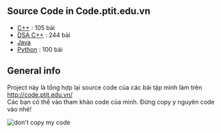 ## Source Code in Code.ptit.edu.vn
* [C++](https://github.com/taduyhc/Code.ptit.TaDuy/tree/main/C%2B%2B)    :    105 bài
* [DSA C++](https://github.com/taduyhc/Code.ptit.TaDuy/tree/main/DSA%20C%2B%2B)   :    244 bài
* [Java](https://github.com/taduyhc/Code.ptit.TaDuy/tree/main/Java)
* [Python](https://github.com/taduyhc/Code.ptit.TaDuy/tree/main/Python)   :    100 bài

## General info
 Project này là tổng hợp lại source code của các bài tập mình làm trên http://code.ptit.edu.vn/  
 Các bạn có thể vào tham khảo code của mình. Đừng copy y nguyên code vào nhé!  
   
 ![don't copy my code](https://github.com/taduyhc/Code.ptit.TaDuy/blob/main/Temp/dont%20copy%20source%20code.jpeg)

  
